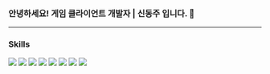 ### 안녕하세요! 게임 클라이언트 개발자 | 신동주 입니다. 👋

---
### Skills
<img src="https://img.shields.io/badge/C-20232a.svg?style=for-the-badge&logo=#A8B9CC&logoColor=61DAFB" />  <img src="https://img.shields.io/badge/C%23-20232a.svg?style=for-the-badge&logo=c-sharp&logoColor=61DAFB" />
 <img src="https://img.shields.io/badge/C++-20232a.svg?style=for-the-badge&logo=#00599C&logoColor=61DAFB" /> <img src="https://img.shields.io/badge/Photon-20232a.svg?style=for-the-badge&logo=#004480&logoColor=61DAFB" /> <img src="https://img.shields.io/badge/Unity-20232a.svg?style=for-the-badge&logo=#FFFFFF&logoColor=61DAFB" /> <img src="https://img.shields.io/badge/Unreal-20232a.svg?style=for-the-badge&logo=#0E1128&logoColor=61DAFB" /> <img src="https://img.shields.io/badge/Rider-20232a.svg?style=for-the-badge&logo=#000000&logoColor=61DAFB" /> <img src="https://img.shields.io/badge/VisualStudio-20232a.svg?style=for-the-badge&logo=#5C2D91&logoColor=61DAFB" />
